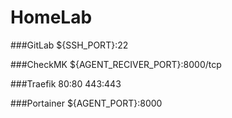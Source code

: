 # HomeLab

###GitLab
${SSH_PORT}:22

###CheckMK
${AGENT_RECIVER_PORT}:8000/tcp

###Traefik
80:80
443:443

###Portainer
${AGENT_PORT}:8000